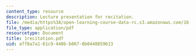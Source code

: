 ```yaml
---
content_type: resource
description: Lecture presentation for recitation.
file: /media/https%3A/open-learning-course-data-rc.s3.amazonaws.com/16-01-unified-engineering-i-ii-iii-iv-fall-2005-spring-2006/aff8a7a161c9440bb0670b0448859613_1recitation.pdf
file_type: application/pdf
resourcetype: Document
title: 1recitation.pdf
uid: aff8a7a1-61c9-440b-b067-0b0448859613
---
```

